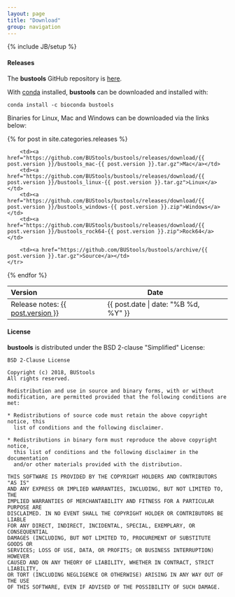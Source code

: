 ```yaml
---
layout: page
title: "Download"
group: navigation
---
```


{% include JB/setup %}


#### Releases

The __bustools__ GitHub repository is [here](https://github.com/BUStools/bustools/).

With [conda](https://conda.io/docs/index.html) installed, __bustools__ can be downloaded and installed with:

```
conda install -c bioconda bustools 
```

Binaries for Linux, Mac and Windows can be downloaded via the links below:

<table class="table">
  <thead>
    <tr>
      <th style="text-align: left">Version</th>
      <th>Date</th>
      <th></th>
      <th></th>
      <th></th>
    </tr>
  </thead>

{% for post in site.categories.releases %}
    <tr>
    	<td>Release notes: <a href="{{ site.url }}/bustools_site/{{ post.url }}">{{ post.version }}</a></td>
    	<td><span class="entry-date"><time datetime="{{ post.date | date_to_xmlschema }}">{{ post.date | date: "%B %d, %Y" }}</time></span></td>

        <td><a href="https://github.com/BUStools/bustools/releases/download/{{ post.version }}/bustools_mac-{{ post.version }}.tar.gz">Mac</a></td>
        <td><a href="https://github.com/BUStools/bustools/releases/download/{{ post.version }}/bustools_linux-{{ post.version }}.tar.gz">Linux</a>  </td>
        <td><a href="https://github.com/BUStools/bustools/releases/download/{{ post.version }}/bustools_windows-{{ post.version }}.zip">Windows</a> </td>
        <td><a href="https://github.com/BUStools/bustools/releases/download/{{ post.version }}/bustools_rock64-{{ post.version }}.zip">Rock64</a> </td>
        
        <td><a href="https://github.com/BUStools/bustools/archive/{{ post.version }}.tar.gz">Source</a></td>
    </tr>
{% endfor %}
</table>


#### License

__bustools__ is distributed under the BSD 2-clause "Simplified" License:

~~~
BSD 2-Clause License

Copyright (c) 2018, BUStools
All rights reserved.

Redistribution and use in source and binary forms, with or without
modification, are permitted provided that the following conditions are met:

* Redistributions of source code must retain the above copyright notice, this
  list of conditions and the following disclaimer.

* Redistributions in binary form must reproduce the above copyright notice,
  this list of conditions and the following disclaimer in the documentation
  and/or other materials provided with the distribution.

THIS SOFTWARE IS PROVIDED BY THE COPYRIGHT HOLDERS AND CONTRIBUTORS "AS IS"
AND ANY EXPRESS OR IMPLIED WARRANTIES, INCLUDING, BUT NOT LIMITED TO, THE
IMPLIED WARRANTIES OF MERCHANTABILITY AND FITNESS FOR A PARTICULAR PURPOSE ARE
DISCLAIMED. IN NO EVENT SHALL THE COPYRIGHT HOLDER OR CONTRIBUTORS BE LIABLE
FOR ANY DIRECT, INDIRECT, INCIDENTAL, SPECIAL, EXEMPLARY, OR CONSEQUENTIAL
DAMAGES (INCLUDING, BUT NOT LIMITED TO, PROCUREMENT OF SUBSTITUTE GOODS OR
SERVICES; LOSS OF USE, DATA, OR PROFITS; OR BUSINESS INTERRUPTION) HOWEVER
CAUSED AND ON ANY THEORY OF LIABILITY, WHETHER IN CONTRACT, STRICT LIABILITY,
OR TORT (INCLUDING NEGLIGENCE OR OTHERWISE) ARISING IN ANY WAY OUT OF THE USE
OF THIS SOFTWARE, EVEN IF ADVISED OF THE POSSIBILITY OF SUCH DAMAGE.
~~~

